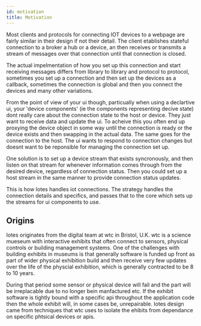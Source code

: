```yaml
---
id: motivation
title: Motivation
---
```



Most clients and protocols for connecting IOT devices to a webpage are fairly similar in their design if not their detail. The client etablishes stateful connection to a broker a hub or a device, an then receives or transmits a stream of messages over that connection until that connection is closed.

The actual impelmentation of how you set up this connection and start receiving messages differs from library to library and protocol to protocol, sometimes you set up a connection and then set up the devices as a callback, sometimes the connection is global and then you connect the devices and many other variations.

From the point of view of your ui though, particually when using a declartive ui, your 'device components' (ie the components representing decive state) dont really care about the connection state to the host or device. They just want to receive data and update the ui. To acheive this you often end up proxying the device object in some way until the connection is ready or the device exists and then swapping in the actual data. The same goes for the connection to the host. The ui wants to respond to connection changes but doesnt want to be reponsible for managing the connection set up. 

One solution is to set up a device stream that exists syncronously, and then listen on that stream for whenever information comes through from the desired device, regardless of connection status. Then you could set up a host stream in the same manner to provide connection status updates.

This is how Iotes handles iot connections. The strategy handles the connection details and specifics, and passes that to the core which sets up the streams for ui components to use. 

## Origins

Iotes originates from the digital team at wtc in Bristol, U.K. wtc is a science mueseum with interactive exhibits that often connect to sensors, physical controls or building management systems. One of the challenges with building exhibits in museums is that generally software is funded up front as part of wider physical exhibition build and then receive very few updates over the life of the physcial exhibition, which is generally contracted to be 8 to 10 years. 

During that period some sensor or physical device will fail and the part will be irreplacable due to no longer bein manfactured etc. If the exhibit software is tightly bound with a specific api throughout the application code then the whole exhibit will, in some cases be, unrepairable. Iotes design came from techniques that wtc uses to isolate the ehibits from dependance on specific phtsical devices or apis.








